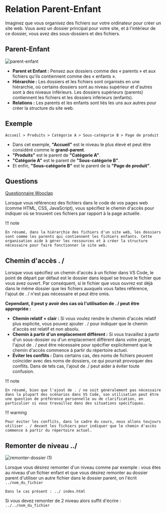 # Relation Parent-Enfant

Imaginez que vous organisez des fichiers sur votre ordinateur pour créer un site web. Vous avez un dossier principal pour votre site, et à l'intérieur de ce dossier, vous avez des sous-dossiers et des fichiers.

## Parent-Enfant

![parent-enfant](https://github.com/user-attachments/assets/2cd04847-530b-4923-ae6f-17c9505d24e9)

- **Parent et Enfant :** Pensez aux dossiers comme des « parents » et aux fichiers qu'ils contiennent comme des « enfants ».
- **Hiérarchie :** Les dossiers et les fichiers sont organisés en une hiérarchie, où certains dossiers sont au niveau supérieur et d'autres sont à des niveaux inférieurs. Les dossiers supérieurs (parents) contiennent les fichiers et les dossiers inférieurs (enfants).
- **Relations :** Les parents et les enfants sont liés les uns aux autres pour créer la structure du site web.

## Exemple

    Accueil > Produits > Catégorie A > Sous-catégorie B > Page de produit

- Dans cet exemple, **"Accueil"** est le niveau le plus élevé et peut être considéré comme le **grand-parent**.
- **"Produits"** est le parent de **"Catégorie A"**.
- **"Catégorie A"** est le parent de **"Sous-catégorie B"**.
- Et enfin, **"Sous-catégorie B"** est le parent de la **"Page de produit"**.

## Questions

[Questionnaire Wooclap](https://app.wooclap.com/BNNHKJ?from=event-page)

Lorsque vous référencez des fichiers dans le code de vos pages web (comme HTML, CSS, JavaScript), vous spécifiez le chemin d'accès pour indiquer où se trouvent ces fichiers par rapport à la page actuelle.

!!! note

    En résumé, dans la hiérarchie des fichiers d'un site web, les dossiers sont comme les parents qui contiennent les fichiers enfants. Cette organisation aide à gérer les ressources et à créer la structure nécessaire pour faire fonctionner le site web.

## Chemin d'accès . /

Lorsque vous spécifiez un chemin d'accès à un fichier dans VS Code, le point de départ par défaut est le dossier dans lequel se trouve le fichier que vous avez ouvert. Par conséquent, si le fichier que vous ouvrez est déjà dans le même dossier que les fichiers auxquels vous faites référence, l'ajout de . / n'est pas nécessaire et peut être omis.

**Cependant, il peut y avoir des cas où l'utilisation de . / peut être appropriée :**

- **Chemin relatif + clair :** Si vous voulez rendre le chemin d'accès relatif plus explicite, vous pouvez ajouter . / pour indiquer que le chemin d'accès est relatif et non absolu.
- **Chemin à partir d'un emplacement différent :** Si vous travaillez à partir d'un sous-dossier ou d'un emplacement différent dans votre projet, l'ajout de . / peut être nécessaire pour spécifier explicitement que le chemin d'accès commence à partir du répertoire actuel.
- **Éviter les conflits :** Dans certains cas, des noms de fichiers peuvent coïncider avec des noms de dossiers, ce qui pourrait provoquer des conflits. Dans de tels cas, l'ajout de ./ peut aider à éviter toute confusion.

!!! note

    En résumé, bien que l'ajout de . / ne soit généralement pas nécessaire dans la plupart des scénarios dans VS Code, son utilisation peut être une question de préférence personnelle ou de clarification, en particulier si vous travaillez dans des situations spécifiques.

!!! warning

    Pour éviter les conflits, dans le cadre du cours, nous allons toujours utiliser . / devant les fichiers pour indiquer que le chemin d'accès commence à partir du répertoire actuel.

## Remonter de niveau ../
![remonter-dossier (1)](https://github.com/user-attachments/assets/7139925d-b3a6-4933-a8f1-b9857f6b5de5)

Lorsque vous désirez remonter d'un niveau comme par exemple : vous êtes au niveau d'un fichier enfant et que vous désirez remonter au dossier parent d'utiliser un autre fichier dans le dossier parent, on l'écrit `../nom_du_fichier`

    Dans le cas présent : ../ index.html

Si vous devez remonter de 2 niveau alors suffit d'écrire : `../../nom_du_fichier`
